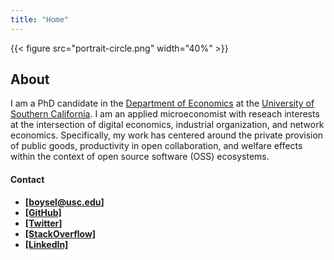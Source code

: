 ```yaml
---
title: "Home"
---
```


<style>
main#content ul {
    width: 80%;
    margin: auto;
}
main#content ul li {
    display: inline;
}
</style>


{{< figure src="portrait-circle.png" width="40%" >}} 

## About

I am a PhD candidate in the [Department of
Economics](https://dornsife.usc.edu/econ/home/) at the [University of Southern
California](https://www.usc.edu/).  I am an applied microeconomist with reseach
interests at the intersection of digital economics, industrial organization, and
network economics.  Specifically, my work has centered around the private
provision of public goods, productivity in open collaboration, and welfare
effects within the context of open source software (OSS) ecosystems.

#### Contact

- **[[boysel@usc.edu]](mailto:boysel@usc.edu)** 
- **[[GitHub]](https://github.com/sboysel)** 
- **[[Twitter]](https://twitter.com/samjboysel?lang=en)** 
- **[[StackOverflow]](https://stackoverflow.com/users/3277821/sboysel)** 
- **[[LinkedIn]](https://www.linkedin.com/in/sboysel)**

[//]: # (JEL Codes: L86, O36, D23, D24, D26, D62, D85)

